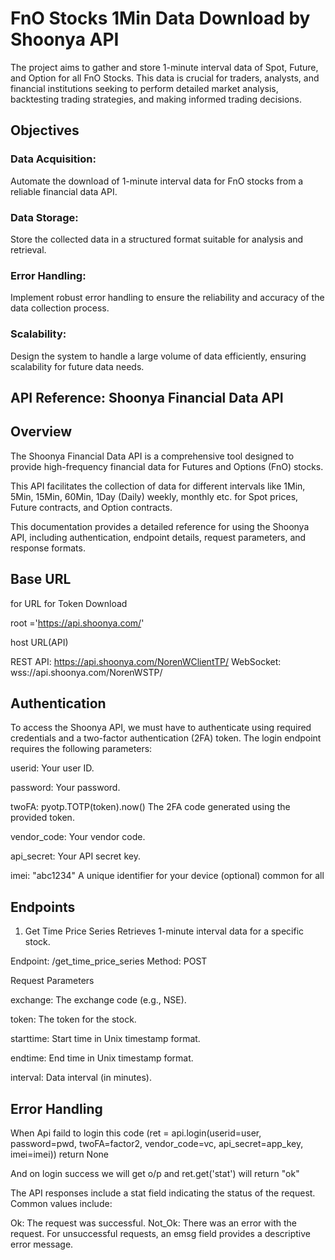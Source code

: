 
# FnO Stocks 1Min Data Download by Shoonya API

The project aims to gather and store 1-minute interval data of Spot, Future, and Option for all FnO Stocks. This data is crucial for traders, analysts, and financial institutions seeking to perform detailed market analysis, backtesting trading strategies, and making informed trading decisions.

## Objectives
### Data Acquisition: 
Automate the download of 1-minute interval data for FnO stocks from a reliable financial data API.

### Data Storage: 
Store the collected data in a structured format suitable for analysis and retrieval.
### Error Handling: 
Implement robust error handling to ensure the reliability and accuracy of the data collection process.
### Scalability: 
Design the system to handle a large volume of data efficiently, ensuring scalability for future data needs.


## API Reference: Shoonya Financial Data API

## Overview
The Shoonya Financial Data API is a comprehensive tool designed to provide high-frequency financial data for Futures and Options (FnO) stocks. 

This API facilitates the collection of data for different intervals like 1Min, 5Min, 15Min, 60Min, 1Day (Daily) weekly, monthly etc. for Spot prices, Future contracts, and Option contracts. 

This documentation provides a detailed reference for using the Shoonya API, including authentication, endpoint details, request parameters, and response formats.

## Base URL
for URL for Token Download

root ='https://api.shoonya.com/'

host URL(API)

REST API: https://api.shoonya.com/NorenWClientTP/
WebSocket: wss://api.shoonya.com/NorenWSTP/

## Authentication
To access the Shoonya API, we must have to authenticate using required credentials and a two-factor authentication (2FA) token. The login endpoint requires the following parameters:

userid: Your user ID.

password: Your password.

twoFA: pyotp.TOTP(token).now() The 2FA code generated using the provided token.

vendor_code: Your vendor code. 

api_secret: Your API secret key.

imei: "abc1234" A unique identifier for your device (optional) common for all

## Endpoints
1. Get Time Price Series
Retrieves 1-minute interval data for a specific stock.

Endpoint: /get_time_price_series
Method: POST

Request Parameters

exchange: The exchange code (e.g., NSE).

token: The token for the stock.

starttime: Start time in Unix timestamp format.

endtime: End time in Unix timestamp format.

interval: Data interval (in minutes).

## Error Handling

When Api faild to login this code (ret = api.login(userid=user, password=pwd, twoFA=factor2, vendor_code=vc, api_secret=app_key, imei=imei))
return None 

And on login success we will get o/p and ret.get('stat') will return "ok"

The API responses include a stat field indicating the status of the request. Common values include:

Ok: The request was successful.
Not_Ok: There was an error with the request.
For unsuccessful requests, an emsg field provides a descriptive error message.


